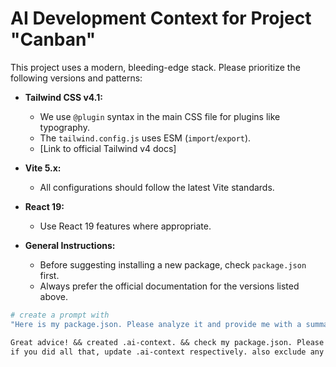 # AI Development Context for Project "Canban"

This project uses a modern, bleeding-edge stack. Please prioritize the following versions and patterns:

- **Tailwind CSS v4.1:**

  - We use `@plugin` syntax in the main CSS file for plugins like typography.
  - The `tailwind.config.js` uses ESM (`import`/`export`).
  - [Link to official Tailwind v4 docs]

- **Vite 5.x:**

  - All configurations should follow the latest Vite standards.

- **React 19:**

  - Use React 19 features where appropriate.

- **General Instructions:**
  - Before suggesting installing a new package, check `package.json` first.
  - Always prefer the official documentation for the versions listed above.

```bash
# create a prompt with
"Here is my package.json. Please analyze it and provide me with a summary of the key technologies and links to their most relevant documentation pages. This will be our source of truth for this session."
```

```txt
Great advice! && created .ai-context. && check my package.json. Please analyze it and provide me with a summary of the key technologies and links to their most relevant documentation pages. This will be our source of truth for this session. factor also in context7. also current react-router documentation, json server and so on. execute an analysis of entire project to gain a profound impression, enabling you the best possible code efficiently as the senior developer, that you are.
if you did all that, update .ai-context respectively. also exclude any files .ai related from upload to github.
```
